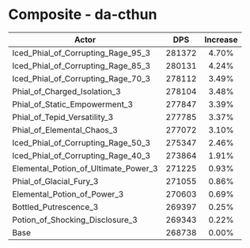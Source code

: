 # Composite - da-cthun
| Actor | DPS | Increase |
|---|:---:|:---:|
|Iced_Phial_of_Corrupting_Rage_95_3|281372|4.70%|
|Iced_Phial_of_Corrupting_Rage_85_3|280131|4.24%|
|Iced_Phial_of_Corrupting_Rage_70_3|278112|3.49%|
|Phial_of_Charged_Isolation_3|278104|3.48%|
|Phial_of_Static_Empowerment_3|277847|3.39%|
|Phial_of_Tepid_Versatility_3|277785|3.37%|
|Phial_of_Elemental_Chaos_3|277072|3.10%|
|Iced_Phial_of_Corrupting_Rage_50_3|275347|2.46%|
|Iced_Phial_of_Corrupting_Rage_40_3|273864|1.91%|
|Elemental_Potion_of_Ultimate_Power_3|271225|0.93%|
|Phial_of_Glacial_Fury_3|271055|0.86%|
|Elemental_Potion_of_Power_3|270603|0.69%|
|Bottled_Putrescence_3|269397|0.25%|
|Potion_of_Shocking_Disclosure_3|269343|0.22%|
|Base|268738|0.00%|

